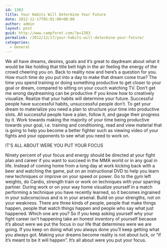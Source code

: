 ```yaml
---
id: 1383
title: Your Habits Will Determine Your Future
date: 2012-12-17T05:01:00+00:00
author: admin
layout: post
guid: http://www.campforet.com/?p=1383
permalink: /2012/12/17/your-habits-will-determine-your-future/
categories:
  - General
---
```

We all have dreams, desires, goals and it’s great to daydream about what it would be like holding that title belt high in the air feeling the energy of the crowd cheering you on. Back to reality now and here’s a question for you. How much time do you put into a day to make that dream come true? The time you spend training or doing something productive to get closer to your goal or dream, compared to sitting on your couch watching TV. Don’t get me wrong daydreaming can be productive if you know how to creatively visualize. Realize that your habits will determine your future. Successful people have successful habits, unsuccessful people don’t. To get your dream to materialize you need a plan to structure your time into productive slots. All successful people have a plan, follow it, and gauge their progress by it. Work towards making the majority of your time being productive towards your goal, i.e. training and conditioning, read and view material that is going to help you become a better fighter such as viewing video of your fights and your opponents to see what you need to work on.

IT’S ALL ABOUT WERE YOU PUT YOUR FOCUS

Ninety percent of your focus and energy should be directed at your fight plan and career if you want to succeed in the MMA world or in any goal in life. Instead of coming home from a long day at work kicking back with a beer and watching the game, put on an instructional DVD to help you learn new techniques or improve on your speed or power. Go to the gym left weights, do Cardio, strength train or work on techniques with your sparring partner. During work or on your way home visualize yourself in a match performing a technique you have recently learned, so it becomes ingrained in your subconscious and is in your arsenal. Build on your strengths, not on your weakness. There are three kinds of people, people that make things happen, people that watch things happen and people who say what just happened. Which one are you? So if you keep asking yourself why your fight career isn’t happening take an honest inventory of yourself because it’s about were we put the focus in our life that determines were we are going. If you keep on doing what you always done you’ll keep getting what you always got. Making your dreams become reality is not about luck, or “if it’s meant to be it will happen”. It’s all about were you put your focus.